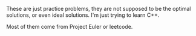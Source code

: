These are just practice problems, they are not supposed to be the optimal solutions, or even ideal solutions. I'm just trying to learn C++.

Most of them come from Project Euler or leetcode.